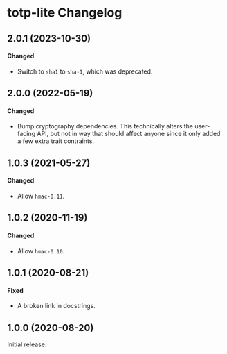 # totp-lite Changelog

## 2.0.1 (2023-10-30)

#### Changed

- Switch to `sha1` to `sha-1`, which was deprecated. 

## 2.0.0 (2022-05-19)

#### Changed

- Bump cryptography dependencies. This technically alters the user-facing API,
  but not in way that should affect anyone since it only added a few extra trait
  contraints.

## 1.0.3 (2021-05-27)

#### Changed

- Allow `hmac-0.11`.

## 1.0.2 (2020-11-19)

#### Changed

- Allow `hmac-0.10`.

## 1.0.1 (2020-08-21)

#### Fixed

- A broken link in docstrings.

## 1.0.0 (2020-08-20)

Initial release.
